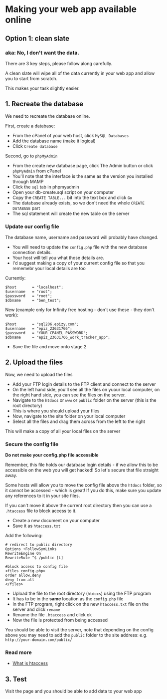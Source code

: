 # Making your web app available online 

## Option 1: clean slate

### aka: No, I don't want the data. 

There are 3 key steps, please follow along carefully.

A clean slate will wipe all of the data currently in your web app and allow you to start from scratch. 

This makes your task slightly easier. 

## 1. Recreate the database
We need to recreate the database online. 

First, create a database:
-   From the cPanel of your web host, click `MySQL Databases`
-   Add the database name (make it logical) 
-   Click `Create database `

Second, go to `phpMyAdmin`
-   From the create new database page, click The Admin button or click `phpMyAdmin` from cPanel
-   You'll note that the interface is the same as the version you installed through MAMP
-   Click the `sql` tab in phpmyadmin
-   Open your db-create.sql script on your computer
-   Copy the `CREATE TABLE...` bit into the text box and click `Go`
-   The database already exists, so we don't need the whole `CREATE DATABASE` part 
-   The sql statement will create the new table on the server

### Update our config file
The database name, username and password will probably have changed. 
-   You will need to update the `config.php` file with the new database connection details. 
-   Your host will tell you what those details are. 
-   I'd suggest making a copy of your current config file so that you rememebr your local details are too 

Currently:

```
$host       = "localhost";
$username   = "root";
$password   = "root";
$dbname     = "ben_test";

```

New (example only for Infinity free hosting - don't use these - they don't work):

```
$host       = "sql206.epizy.com";
$username   = "epiz_23631766";
$password   = "YOUR CPANEL PASSWORD";
$dbname     = "epiz_23631766_work_tracker_app";

```
-   Save the file and move onto stage 2

## 2. Upload the files
Now, we need to upload the files

-   Add your FTP login details to the FTP client and connect to the server
-   On the left hand side, you'll see all the files on yuour local computer, on the right hand side, you can see the files on the server. 
-   Navigate to the `htdocs` or `www` or `public` folder on the server (this is the root directory)
-   This is where you should upload your files
-   Now, navigate to the site folder on your local computer 
-   Select all the files and drag them across from the left to the right 

This will make a copy of all your local files on the server

### Secure the config file 

**Do not make your config.php file accessible**

Remember, this file holds our database login details - if we allow this to be accessible on the web you will get hacked! So let's secure that file straight away.

Some hosts will allow you to move the config file above the `htdocs` folder, so it cannot be accessed - which is great! If you do this, make sure you update any references to it in your site files. 

If you can't move it above the current root directory then you can use a `.htaccess` file to block access to it.

-   Create a new document on your computer
-   Save it as `htaccess.txt`

Add the following:

```
# redirect to public directory
Options +FollowSymLinks
RewriteEngine On
RewriteRule ^$ /public [L]

#block access to config file
<files config.php>
order allow,deny
deny from all
</files>
```

-   Upload the file to the root directory (`htdocs`) using the FTP program
-   It has to be in the **same** location as the `config.php` file
-   In the FTP program, right click on the new `htaccess.txt` file on the server and click `rename`
-   Rename the file `.htaccess` and click ok
-   Now the file is protected from being accessed

You should be able to visit the server, note that depending on the config above you may need to add the `public` folder to the site address: e.g. `http://your-domain.com/public/`

### Read more
*   [What is htaccess](http://www.htaccess-guide.com)

## 3. Test 

Visit the page and you should be able to add data to your web app
